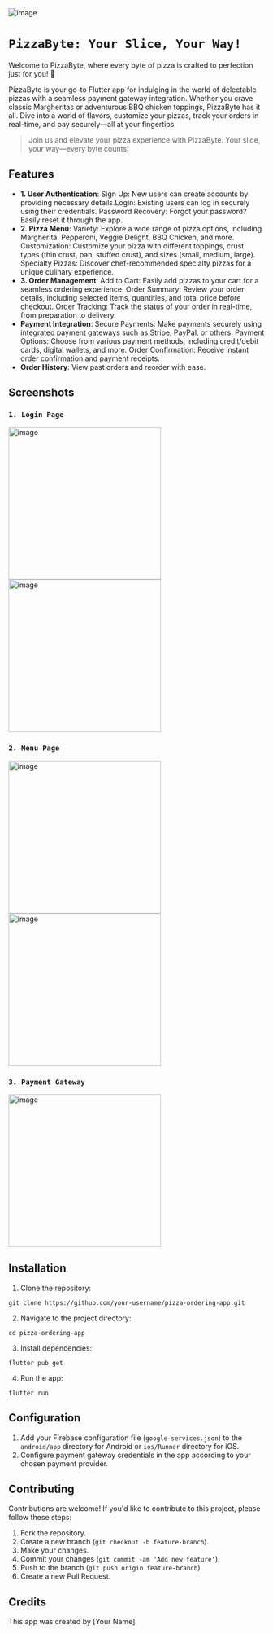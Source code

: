 <img src="img/img11.jpg" alt="image" >

# ``` PizzaByte: Your Slice, Your Way! ```

Welcome to PizzaByte, where every byte of pizza is crafted to perfection just for you! 🍕

PizzaByte is your go-to Flutter app for indulging in the world of delectable pizzas with a seamless payment gateway integration. Whether you crave classic Margheritas or adventurous BBQ chicken toppings, PizzaByte has it all. Dive into a world of flavors, customize your pizzas, track your orders in real-time, and pay securely—all at your fingertips.

> Join us and elevate your pizza experience with PizzaByte. Your slice, your way—every byte counts!

## Features

- **1. User Authentication**: 
Sign Up: New users can create accounts by providing necessary details.Login: Existing users can log in securely using their credentials.
Password Recovery: Forgot your password? Easily reset it through the app.
- **2. Pizza Menu**: Variety: Explore a wide range of pizza options, including Margherita, Pepperoni, Veggie Delight, BBQ Chicken, and more.
Customization: Customize your pizza with different toppings, crust types (thin crust, pan, stuffed crust), and sizes (small, medium, large).
Specialty Pizzas: Discover chef-recommended specialty pizzas for a unique culinary experience.
- **3. Order Management**: Add to Cart: Easily add pizzas to your cart for a seamless ordering experience.
Order Summary: Review your order details, including selected items, quantities, and total price before checkout.
Order Tracking: Track the status of your order in real-time, from preparation to delivery.
- **Payment Integration**: Secure Payments: Make payments securely using integrated payment gateways such as Stripe, PayPal, or others.
Payment Options: Choose from various payment methods, including credit/debit cards, digital wallets, and more.
Order Confirmation: Receive instant order confirmation and payment receipts.
- **Order History**: View past orders and reorder with ease.

## Screenshots

### ``` 1. Login Page ``` 

<img src="img/3.png" alt="image" width="300" height="auto" >
<img src="img/4.png" alt="image" width="300" height="auto" >

### ``` 2. Menu Page ``` 
<img src="img/pizza_menu.png" alt="image" width="300" height="auto" >
<img src="img/1.png" alt="image" width="300" height="auto" >

### ``` 3. Payment Gateway ``` 
<img src="img/2.png" alt="image" width="300" height="auto" >

## Installation

1. Clone the repository:

``` 
git clone https://github.com/your-username/pizza-ordering-app.git 
 ```


2. Navigate to the project directory:
```
cd pizza-ordering-app
```


3. Install dependencies:

```
flutter pub get
```

4. Run the app:

```
flutter run
```


## Configuration

1. Add your Firebase configuration file (`google-services.json`) to the `android/app` directory for Android or `ios/Runner` directory for iOS.
2. Configure payment gateway credentials in the app according to your chosen payment provider.

## Contributing

Contributions are welcome! If you'd like to contribute to this project, please follow these steps:

1. Fork the repository.
2. Create a new branch (`git checkout -b feature-branch`).
3. Make your changes.
4. Commit your changes (`git commit -am 'Add new feature'`).
5. Push to the branch (`git push origin feature-branch`).
6. Create a new Pull Request.

## Credits

This app was created by [Your Name].


